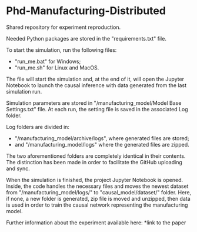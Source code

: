 # Phd-Manufacturing-Distributed
Shared repository for experiment reproduction.

Needed Python packages are stored in the "requirements.txt" file.

To start the simulation, run the following files:
- "run_me.bat" for Windows;
- "run_me.sh" for Linux and MacOS.

The file will start the simulation and, at the end of it, will open the Jupyter Notebook to launch the causal inference 
with data generated from the last simulation run. 

Simulation parameters are stored in "/manufacturing_model/Model Base Settings.txt" file.
At each run, the setting file is saved in the associated Log folder. 

Log folders are divided in:
- "/manufacturing_model/archive/logs", where generated files are stored;
- and "/manufacturing_model/logs" where the generated files are zipped. 

The two aforementioned folders are completely identical in their contents. The distinction has been made in order to 
facilitate the GitHub uploading and sync.

When the simulation is finished, the project Jupyter Notebook is opened. Inside, the code handles the necessary files 
and moves the newest dataset from "/manufacturing_model/logs/" to "causal_model/dataset/" folder. Here, if none, a new 
folder is generated, zip file is moved and unzipped, then data is used in order to train the causal network representing 
the manufacturing model.

Further information about the experiment available here: 
*link to the paper